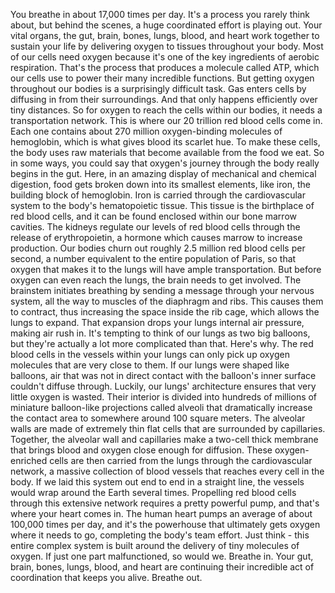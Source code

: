 
You breathe in about 17,000 times per day.
It&#39;s a process you rarely think about,
but behind the scenes, a huge coordinated
effort is playing out.
Your vital organs,
the gut,
brain,
bones,
lungs,
blood,
and heart
work together to sustain your life
by delivering oxygen
to tissues throughout your body.
Most of our cells need oxygen
because it&#39;s one of the key ingredients
of aerobic respiration.
That&#39;s the process that produces
a molecule called ATP,
which our cells use to power their
many incredible functions.
But getting oxygen throughout our
bodies is a surprisingly difficult task.
Gas enters cells by diffusing in
from their surroundings.
And that only happens efficiently
over tiny distances.
So for oxygen to reach the cells
within our bodies,
it needs a transportation network.
This is where our 20 trillion 
red blood cells come in.
Each one contains about 270 million
oxygen-binding molecules of hemoglobin,
which is what gives blood its scarlet hue.
To make these cells, the body uses
raw materials
that become available from
the food we eat.
So in some ways, you could say
that oxygen&#39;s journey through the body
really begins in the gut.
Here, in an amazing display of mechanical
and chemical digestion,
food gets broken down into
its smallest elements,
like iron, the building block
of hemoglobin.
Iron is carried through 
the cardiovascular system
to the body&#39;s hematopoietic tissue.
This tissue is the birthplace 
of red blood cells,
and it can be found enclosed within
our bone marrow cavities.
The kidneys regulate 
our levels of red blood cells
through the release of erythropoietin,
a hormone which causes marrow
to increase production.
Our bodies churn out roughly 2.5 million
red blood cells per second,
a number equivalent to the entire
population of Paris,
so that oxygen that makes it to the lungs
will have ample transportation.
But before oxygen 
can even reach the lungs,
the brain needs to get involved.
The brainstem initiates breathing
by sending a message
through your nervous system,
all the way to muscles 
of the diaphragm and ribs.
This causes them to contract,
thus increasing the space
inside the rib cage,
which allows the lungs to expand.
That expansion drops your lungs
internal air pressure,
making air rush in.
It&#39;s tempting to think of our lungs
as two big balloons,
but they&#39;re actually a lot more 
complicated than that.
Here&#39;s why.
The red blood cells in the vessels
within your lungs
can only pick up oxygen molecules
that are very close to them.
If our lungs were shaped like balloons,
air that was not in direct contact
with the balloon&#39;s inner surface
couldn&#39;t diffuse through.
Luckily, our lungs&#39; architecture ensures
that very little oxygen is wasted.
Their interior is divided into
hundreds of millions
of miniature balloon-like projections
called alveoli
that dramatically increase 
the contact area
to somewhere around 100 square meters.
The alveolar walls are made of
extremely thin flat cells
that are surrounded by capillaries.
Together, the alveolar wall and
capillaries make a two-cell thick membrane
that brings blood and oxygen close enough
for diffusion.
These oxygen-enriched cells are then
carried from the lungs
through the cardiovascular network,
a massive collection of blood vessels
that reaches every cell in the body.
If we laid this system out
end to end in a straight line,
the vessels would wrap around the Earth
several times.
Propelling red blood cells
through this extensive network
requires a pretty powerful pump,
and that&#39;s where your heart comes in.
The human heart pumps an average
of about 100,000 times per day,
and it&#39;s the powerhouse that ultimately
gets oxygen where it needs to go,
completing the body&#39;s team effort.
Just think - this entire complex system
is built around the delivery
of tiny molecules of oxygen.
If just one part malfunctioned,
so would we.
Breathe in.
Your gut, brain, bones, 
lungs, blood, and heart
are continuing their incredible act
of coordination that keeps you alive.
Breathe out.
